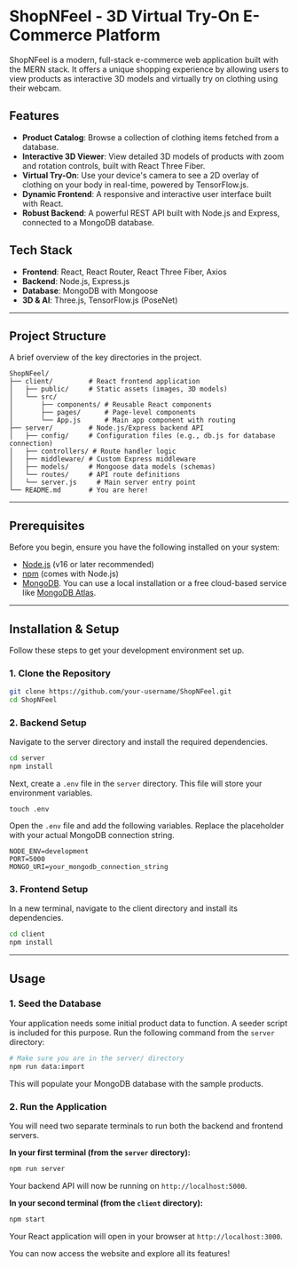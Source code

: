 # ShopNFeel - 3D Virtual Try-On E-Commerce Platform

ShopNFeel is a modern, full-stack e-commerce web application built with the MERN stack. It offers a unique shopping experience by allowing users to view products as interactive 3D models and virtually try on clothing using their webcam.

## Features

- **Product Catalog**: Browse a collection of clothing items fetched from a database.
- **Interactive 3D Viewer**: View detailed 3D models of products with zoom and rotation controls, built with React Three Fiber.
- **Virtual Try-On**: Use your device's camera to see a 2D overlay of clothing on your body in real-time, powered by TensorFlow.js.
- **Dynamic Frontend**: A responsive and interactive user interface built with React.
- **Robust Backend**: A powerful REST API built with Node.js and Express, connected to a MongoDB database.

## Tech Stack

- **Frontend**: React, React Router, React Three Fiber, Axios
- **Backend**: Node.js, Express.js
- **Database**: MongoDB with Mongoose
- **3D & AI**: Three.js, TensorFlow.js (PoseNet)

---

## Project Structure

A brief overview of the key directories in the project.

```
ShopNFeel/
├── client/         # React frontend application
│   ├── public/     # Static assets (images, 3D models)
│   └── src/
│       ├── components/ # Reusable React components
│       ├── pages/      # Page-level components
│       └── App.js      # Main app component with routing
├── server/         # Node.js/Express backend API
│   ├── config/     # Configuration files (e.g., db.js for database connection)
│   ├── controllers/ # Route handler logic
│   ├── middleware/ # Custom Express middleware
│   ├── models/     # Mongoose data models (schemas)
│   └── routes/     # API route definitions
│   └── server.js     # Main server entry point
└── README.md       # You are here!
```

---

## Prerequisites

Before you begin, ensure you have the following installed on your system:
- [Node.js](https://nodejs.org/en/) (v16 or later recommended)
- [npm](https://www.npmjs.com/) (comes with Node.js)
- [MongoDB](https://www.mongodb.com/try/download/community). You can use a local installation or a free cloud-based service like [MongoDB Atlas](https://www.mongodb.com/cloud/atlas).

---

## Installation & Setup

Follow these steps to get your development environment set up.

### 1. Clone the Repository

```bash
git clone https://github.com/your-username/ShopNFeel.git
cd ShopNFeel
```

### 2. Backend Setup

Navigate to the server directory and install the required dependencies.

```bash
cd server
npm install
```

Next, create a `.env` file in the `server` directory. This file will store your environment variables.

```
touch .env
```

Open the `.env` file and add the following variables. Replace the placeholder with your actual MongoDB connection string.

```env
NODE_ENV=development
PORT=5000
MONGO_URI=your_mongodb_connection_string
```

### 3. Frontend Setup

In a new terminal, navigate to the client directory and install its dependencies.

```bash
cd client
npm install
```

---

## Usage

### 1. Seed the Database

Your application needs some initial product data to function. A seeder script is included for this purpose. Run the following command from the `server` directory:

```bash
# Make sure you are in the server/ directory
npm run data:import
```
This will populate your MongoDB database with the sample products.

### 2. Run the Application

You will need two separate terminals to run both the backend and frontend servers.

**In your first terminal (from the `server` directory):**
```bash
npm run server
```
Your backend API will now be running on `http://localhost:5000`.

**In your second terminal (from the `client` directory):**
```bash
npm start
```
Your React application will open in your browser at `http://localhost:3000`.

You can now access the website and explore all its features!
